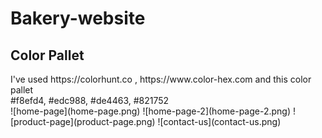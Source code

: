 # Bakery-website

<h2>Color Pallet </h2>
I've used https://colorhunt.co , https://www.color-hex.com and this color pallet 
<br/>
#f8efd4, #edc988, #de4463, #821752
<br/>
![home-page](home-page.png)
![home-page-2](home-page-2.png)
![product-page](product-page.png)
![contact-us](contact-us.png)
